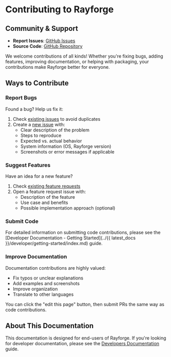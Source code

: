 # Contributing to Rayforge

## Community & Support

- **Report Issues**: [GitHub Issues](https://github.com/barebaric/rayforge/issues)
- **Source Code**: [GitHub Repository](https://github.com/barebaric/rayforge)

We welcome contributions of all kinds! Whether you're fixing bugs, adding features, improving documentation, or helping with packaging, your contributions make Rayforge better for everyone.

## Ways to Contribute

### Report Bugs

Found a bug? Help us fix it:

1. Check [existing issues](https://github.com/barebaric/rayforge/issues) to avoid duplicates
2. Create a [new issue](https://github.com/barebaric/rayforge/issues/new) with:
   - Clear description of the problem
   - Steps to reproduce
   - Expected vs. actual behavior
   - System information (OS, Rayforge version)
   - Screenshots or error messages if applicable

### Suggest Features

Have an idea for a new feature?

1. Check [existing feature requests](https://github.com/barebaric/rayforge/issues?q=is%3Aissue+label%3Aenhancement)
2. Open a feature request issue with:
   - Description of the feature
   - Use case and benefits
   - Possible implementation approach (optional)

### Submit Code

For detailed information on submitting code contributions, please see the
[Developer Documentation - Getting Started](../{{ latest_docs }}/developer/getting-started/index.md) guide.

### Improve Documentation

Documentation contributions are highly valued:

- Fix typos or unclear explanations
- Add examples and screenshots
- Improve organization
- Translate to other languages

You can click the "edit this page" button, then submit PRs the same way as
code contributions.

## About This Documentation

This documentation is designed for end-users of Rayforge. If you're looking for developer documentation, please see the [Developers Documentation](https://github.com/heathkh/rayforge/tree/main/docs) guide.
